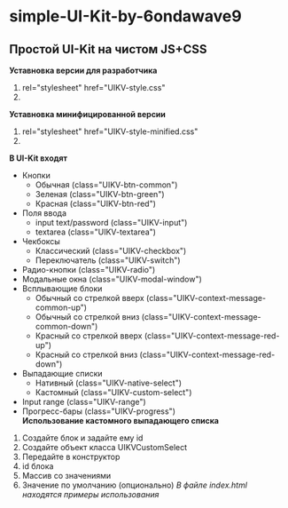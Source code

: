 # simple-UI-Kit-by-6ondawave9
## Простой UI-Kit на чистом JS+CSS
**Уставновка версии для разработчика**
1. rel="stylesheet" href="UIKV-style.css"
2. <script src="UIKV-script.js"></script>
**Уставновка минифицированной версии**
1. rel="stylesheet" href="UIKV-style-minified.css"
2. <script src="UIKV-script-minified.js"></script>
**В UI-Kit входят**
- Кнопки
  - Обычная (class="UIKV-btn-common")
  - Зеленая (class="UIKV-btn-green")
  - Красная (class="UIKV-btn-red")
- Поля ввода
  - input text/password (class="UIKV-input")
  - textarea (class="UIKV-textarea")
- Чекбоксы
  - Классический (class="UIKV-checkbox")
  - Переключатель (class="UIKV-switch")
 - Радио-кнопки (class="UIKV-radio")
 - Модальные окна (class="UIKV-modal-window")
- Всплывающие блоки
  - Обычный со стрелкой вверх (class="UIKV-context-message-common-up")
  - Обычный со стрелкой вниз (class="UIKV-context-message-common-down")
  - Красный со стрелкой вверх (class="UIKV-context-message-red-up")
  - Красный со стрелкой вниз (class="UIKV-context-message-red-down")
- Выпадающие списки
  - Нативный (class="UIKV-native-select")
  - Кастомный (class="UIKV-custom-select")
- Input range (class="UIKV-range")
- Прогресс-бары (class="UIKV-progress")    
**Использование кастомного выпадающего списка**
1. Создайте блок и задайте ему id
2. Создайте объект класса UIKVCustomSelect
3. Передайте в конструктор 
  1. id блока
  2. Массив со значениями
  3. Значение по умолчанию (опционально)
*В файле index.html находятся примеры использования*
